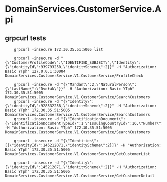 ﻿# DomainServices.CustomerService.Api

## grpcurl tests
        grpcurl -insecure 172.30.35.51:5005 list
        
        grpcurl -insecure -d "{\"CustomerProfileCode\":\"IDENTIFIED_SUBJECT\",\"Identity\":{\"identityId\":939793250,\"identityScheme\":2}}" -H "Authorization: Basic YTph" 127.0.0.1:30004 DomainServices.CustomerService.V1.CustomerService/ProfileCheck

		grpcurl -insecure -d "{\"Mandant\":2,\"NaturalPerson\":{\"LastName\":\"Dvořák\"}}" -H "Authorization: Basic YTph" 172.30.35.51:5005 DomainServices.CustomerService.V1.CustomerService/SearchCustomers
        grpcurl -insecure -d "{\"Identity\":{\"identityId\":928532258,\"identityScheme\":2}}" -H "Authorization: Basic YTph" 172.30.35.51:5005 DomainServices.CustomerService.V1.CustomerService/SearchCustomers
        grpcurl -insecure -d "{\"IdentificationDocument\":{\"IdentificationDocumentTypeId\":1,\"IssuingCountryId\":16,\"Number\":\"54324525432\"}}" -H "Authorization: Basic YTph" 172.30.35.51:5005 DomainServices.CustomerService.V1.CustomerService/SearchCustomers
        
        grpcurl -insecure -d "{\"Identities\":[{\"identityId\":145212071,\"identityScheme\":2}]}" -H "Authorization: Basic YTph" 172.30.35.51:5005 DomainServices.CustomerService.V1.CustomerService/GetCustomerList
		
		grpcurl -insecure -d "{\"Identity\":{\"identityId\":145212071,\"identityScheme\":2}}" -H "Authorization: Basic YTph" 172.30.35.51:5005 DomainServices.CustomerService.V1.CustomerService/GetCustomerDetail